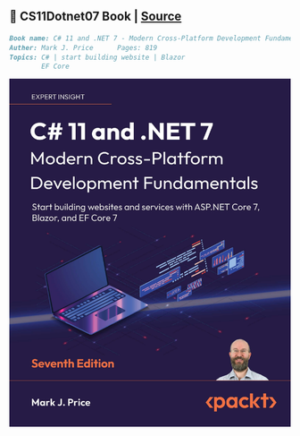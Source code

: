 ## 📓 CS11Dotnet07 Book | [Source](https://a.co/d/1cTUHN6)
```markdown
Book name: C# 11 and .NET 7 - Modern Cross-Platform Development Fundamentals
Auther: Mark J. Price      Pages: 819 
Topics: C# | start building website | Blazor
        EF Core
```
![CS11Dotnet07 Book](https://raw.githubusercontent.com/AliKZ07/Practice_CS/main/content/images/CS11Dotnet07%20Book.jpg)
